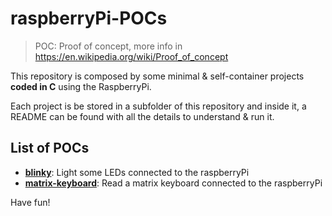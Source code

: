 # raspberryPi-POCs

> POC: Proof of concept, more info in https://en.wikipedia.org/wiki/Proof_of_concept

This repository is composed by some minimal & self-container projects **coded in C** using the RaspberryPi.

Each project is be stored in a subfolder of this repository and inside it, a README can be found with all the details to understand & run it.

## List of POCs
- [**blinky**](blinky/): Light some LEDs connected to the raspberryPi
- [**matrix-keyboard**](matrix-keyboard/): Read a matrix keyboard connected to the raspberryPi

Have fun!

